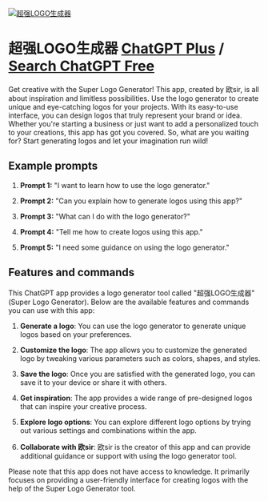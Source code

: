 
[![超强LOGO生成器](https://files.oaiusercontent.com/file-YBNv2c4UR3QMgi6NEMauLL3n?se=2123-10-18T06%3A14%3A58Z&sp=r&sv=2021-08-06&sr=b&rscc=max-age%3D31536000%2C%20immutable&rscd=attachment%3B%20filename%3D5a876488-4407-4d18-9be9-f91392406e01.png&sig=5vtG14aI4yuJ8IL75zcEjllZ3QoGSzBqGODuDZU1PJU%3D)](https://chat.openai.com/g/g-YL87j8C7S-chao-qiang-logosheng-cheng-qi)

# 超强LOGO生成器 [ChatGPT Plus](https://chat.openai.com/g/g-YL87j8C7S-chao-qiang-logosheng-cheng-qi) / [Search ChatGPT Free](https://gptcall.net/index.html#/?search=%E8%B6%85%E5%BC%BALOGO%E7%94%9F%E6%88%90%E5%99%A8)

Get creative with the Super Logo Generator! This app, created by 欧sir, is all about inspiration and limitless possibilities. Use the logo generator to create unique and eye-catching logos for your projects. With its easy-to-use interface, you can design logos that truly represent your brand or idea. Whether you're starting a business or just want to add a personalized touch to your creations, this app has got you covered. So, what are you waiting for? Start generating logos and let your imagination run wild!

## Example prompts

1. **Prompt 1:** "I want to learn how to use the logo generator."

2. **Prompt 2:** "Can you explain how to generate logos using this app?"

3. **Prompt 3:** "What can I do with the logo generator?"

4. **Prompt 4:** "Tell me how to create logos using this app."

5. **Prompt 5:** "I need some guidance on using the logo generator."

## Features and commands

This ChatGPT app provides a logo generator tool called "超强LOGO生成器" (Super Logo Generator). Below are the available features and commands you can use with this app:

1. **Generate a logo**: You can use the logo generator to generate unique logos based on your preferences.

2. **Customize the logo**: The app allows you to customize the generated logo by tweaking various parameters such as colors, shapes, and styles.

3. **Save the logo**: Once you are satisfied with the generated logo, you can save it to your device or share it with others.

4. **Get inspiration**: The app provides a wide range of pre-designed logos that can inspire your creative process.

5. **Explore logo options**: You can explore different logo options by trying out various settings and combinations within the app.

6. **Collaborate with 欧sir**: 欧sir is the creator of this app and can provide additional guidance or support with using the logo generator tool.

Please note that this app does not have access to knowledge. It primarily focuses on providing a user-friendly interface for creating logos with the help of the Super Logo Generator tool.


